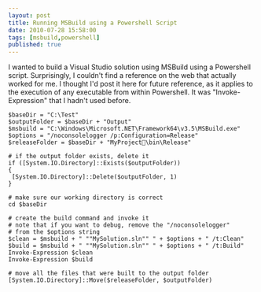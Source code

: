 ```yaml
---
layout: post
title: Running MSBuild using a Powershell Script
date: 2010-07-28 15:58:00
tags: [msbuild,powershell]
published: true
---
```


I wanted to build a Visual Studio solution using MSBuild using a Powershell script. Surprisingly, I couldn't 
find a reference on the web that actually worked for me. I thought I'd post it here for future reference, as 
it applies to the execution of any executable from within Powershell. It was "Invoke-Expression" that I hadn't used before.

```shell
$baseDir = "C:\Test"
$outputFolder = $baseDir + "Output"
$msbuild = "C:\Windows\Microsoft.NET\Framework64\v3.5\MSBuild.exe"
$options = "/noconsolelogger /p:Configuration=Release"
$releaseFolder = $baseDir + "MyProject\bin\Release"

# if the output folder exists, delete it
if ([System.IO.Directory]::Exists($outputFolder))
{
 [System.IO.Directory]::Delete($outputFolder, 1)
}

# make sure our working directory is correct
cd $baseDir

# create the build command and invoke it 
# note that if you want to debug, remove the "/noconsolelogger" 
# from the $options string
$clean = $msbuild + " ""MySolution.sln"" " + $options + " /t:Clean"
$build = $msbuild + " ""MySolution.sln"" " + $options + " /t:Build"
Invoke-Expression $clean
Invoke-Expression $build

# move all the files that were built to the output folder
[System.IO.Directory]::Move($releaseFolder, $outputFolder)
```